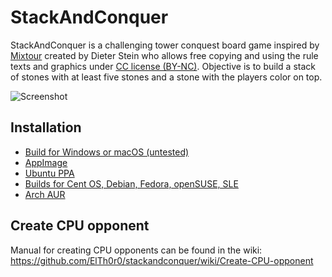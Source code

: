 # StackAndConquer
StackAndConquer is a challenging tower conquest board game inspired by [Mixtour](https://spielstein.com/games/mixtour) created by Dieter Stein who allows free copying and using the rule texts and graphics under [CC license (BY-NC)](https://creativecommons.org/licenses/by-nc/4.0/). Objective is to build a stack of stones with at least five stones and a stone with the players color on top.

![Screenshot](https://user-images.githubusercontent.com/26674558/123553370-16e52f80-d77b-11eb-9b02-3a06410ec87a.png)


## Installation
* [Build for Windows or macOS (untested)](https://github.com/ElTh0r0/stackandconquer/releases/latest)
* [AppImage](https://github.com/ElTh0r0/stackandconquer/releases/latest)
* [Ubuntu PPA](https://launchpad.net/~elthoro/+archive/stackandconquer)
* [Builds for Cent OS, Debian, Fedora, openSUSE, SLE](http://software.opensuse.org/download.html?project=home%3AElThoro&package=stackandconquer)
* [Arch AUR](https://aur.archlinux.org/packages/stackandconquer/)

## Create CPU opponent
Manual for creating CPU opponents can be found in the wiki: https://github.com/ElTh0r0/stackandconquer/wiki/Create-CPU-opponent
